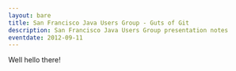```yaml
---
layout: bare
title: San Francisco Java Users Group - Guts of Git
description: San Francisco Java Users Group presentation notes
eventdate: 2012-09-11
---
```


Well hello there!
